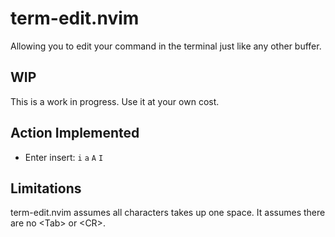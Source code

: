 # term-edit.nvim
Allowing you to edit your command in the terminal just like any other buffer.

## WIP
This is a work in progress. Use it at your own cost.

## Action Implemented
- Enter insert: `i` `a` `A` `I`

## Limitations
term-edit.nvim assumes all characters takes up one space. It assumes there are no \<Tab\> or \<CR\>.
